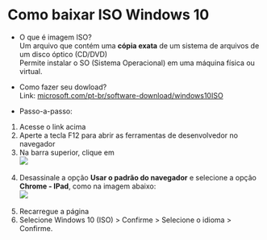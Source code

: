 # Como baixar ISO Windows 10

- O que é imagem ISO?<br>
  Um arquivo que contém uma **cópia exata** de um sistema de arquivos de um disco óptico (CD/DVD) <br>
  Permite instalar o SO (Sistema Operacional) em uma máquina física ou virtual.

- Como fazer seu dowload? <br>
Link: [microsoft.com/pt-br/software-download/windows10ISO](https://www.microsoft.com/pt-br/software-download/windows10ISO) <br>
- Passo-a-passo:
 1. Acesse o link acima <br>
 2. Aperte a tecla F12 para abrir as ferramentas de desenvolvedor no navegador
 3. Na barra superior, clique em <img src="https://github.com/user-attachments/assets/06c200fe-266a-4180-aa65-8135498103b6" widht="400" style="display: block; margin: auto;"><br>
 4. Desassinale a opção **Usar o padrão do navegador** e selecione a opção **Chrome - IPad**, como na imagem abaixo:
<img src="https://github.com/user-attachments/assets/a050bb44-1fc4-4305-a5d6-72c0376f9023" widht="400" style="display: block; margin: auto;"><br> 
 5. Recarregue a página
 6. Selecione Windows 10 (ISO) > Confirme > Selecione o idioma > Confirme.
